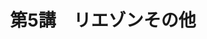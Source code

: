 ---
published: 2025-08-21
title: "第5講　リエゾンその他"
category: "フランス語超入門"
tags: [フランス語,リエゾン,アンシェヌマン, エリジヨン,音声]
---